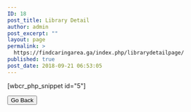 ```yaml
---
ID: 18
post_title: Library Detail
author: admin
post_excerpt: ""
layout: page
permalink: >
  https://findcaringarea.ga/index.php/librarydetailpage/
published: true
post_date: 2018-09-21 06:53:05
---
```

[wbcr_php_snippet id="5"]

<script src="https://maps.googleapis.com/maps/api/js?key=AIzaSyB8ezYx7QnuyzmUeBPAoYlSLFYcYm9pAC8&libraries=places&callback=initMap" type="text/javascript"></script>

 <button type="button" id="goback">Go Back</button>